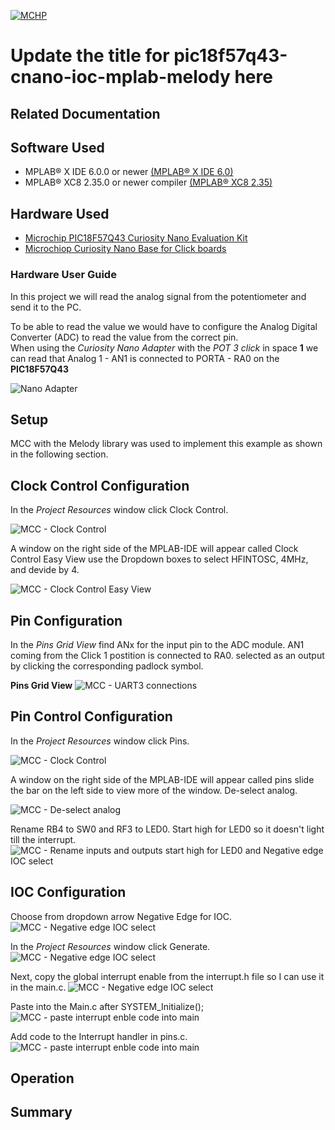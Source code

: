 <!-- Please do not change this logo with link -->

[![MCHP](images/microchip.png)](https://www.microchip.com)

# Update the title for pic18f57q43-cnano-ioc-mplab-melody here

<!-- This is where the introduction to the example goes, including mentioning the peripherals used -->

## Related Documentation

<!-- Any information about an application note or tech brief can be linked here. Use unbreakable links!
     In addition a link to the device family landing page and relevant peripheral pages as well:
     - [AN3381 - Brushless DC Fan Speed Control Using Temperature Input and Tachometer Feedback](https://microchip.com/00003381/)
     - [PIC18F-Q10 Family Product Page](https://www.microchip.com/design-centers/8-bit/pic-mcus/device-selection/pic18f-q10-product-family) -->

## Software Used

<!-- All software used in this example must be listed here. Use unbreakable links!
     - MPLAB® X IDE 5.30 or newer [(microchip.com/mplab/mplab-x-ide)](http://www.microchip.com/mplab/mplab-x-ide)
     - MPLAB® XC8 2.10 or a newer compiler [(microchip.com/mplab/compilers)](http://www.microchip.com/mplab/compilers)
     - MPLAB® Code Configurator (MCC) 3.95.0 or newer [(microchip.com/mplab/mplab-code-configurator)](https://www.microchip.com/mplab/mplab-code-configurator)
     - MPLAB® Code Configurator (MCC) Device Libraries PIC10 / PIC12 / PIC16 / PIC18 MCUs [(microchip.com/mplab/mplab-code-configurator)](https://www.microchip.com/mplab/mplab-code-configurator)
     - Microchip PIC18F-Q Series Device Support (1.4.109) or newer [(packs.download.microchip.com/)](https://packs.download.microchip.com/) -->

- MPLAB® X IDE 6.0.0 or newer [(MPLAB® X IDE 6.0)](https://www.microchip.com/en-us/development-tools-tools-and-software/mplab-x-ide?utm_source=GitHub&utm_medium=TextLink&utm_campaign=MCU8_MMTCha_MPAE_Examples&utm_content=pic18f57q43-cnano-ioc-mplab-melody-github)
- MPLAB® XC8 2.35.0 or newer compiler [(MPLAB® XC8 2.35)](https://www.microchip.com/en-us/development-tools-tools-and-software/mplab-xc-compilers?utm_source=GitHub&utm_medium=TextLink&utm_campaign=MCU8_MMTCha_MPAE_Examples&utm_content=pic18f57q43-cnano-ioc-mplab-melody-github)

## Hardware Used

<!-- All hardware used in this example must be listed here. Use unbreakable links!
     - PIC18F47Q10 Curiosity Nano [(DM182029)](https://www.microchip.com/Developmenttools/ProductDetails/DM182029)
     - Curiosity Nano Base for Click boards™ [(AC164162)](https://www.microchip.com/Developmenttools/ProductDetails/AC164162)
     - POT Click board™ [(MIKROE-3402)](https://www.mikroe.com/pot-click) -->
- [Microchip PIC18F57Q43 Curiosity Nano Evaluation Kit](https://www.microchip.com/developmenttools/ProductDetails/DM164150)
- [Microchiop Curiosity Nano Base for Click boards](https://www.microchip.com/developmenttools/ProductDetails/AC164162)

### Hardware User Guide

In this project we will read the analog signal from the potentiometer and send it to the PC.


To be able to read the value we would have to configure the Analog Digital Converter (ADC) to read the value from the correct pin.  
When using the *Curiosity Nano Adapter* with the *POT 3 click* in space **1** we can read that Analog 1 - AN1 is connected to PORTA - RA0 on the **PIC18F57Q43**
  
![Nano Adapter](images/nano_adapter.jpg)
## Setup

<!-- Explain how to connect hardware and set up software. Depending on complexity, step-by-step instructions and/or tables and/or images can be used -->
MCC with the Melody library was used to implement this example as shown in the following section.
## Clock Control Configuration
In the *Project Resources* window click Clock Control. 

![MCC - Clock Control](images/ioc_clock_control.png)

A window on the right side of the MPLAB-IDE will appear called Clock Control Easy View use the Dropdown boxes to select HFINTOSC, 4MHz, and devide by 4.

![MCC - Clock Control Easy View](images/ioc_clock_control_easy_view.png)

## Pin Configuration
In the *Pins Grid View* find ANx for the input pin to the ADC module. AN1 coming from the Click 1 postition is connected to RA0. selected as an output by clicking the corresponding padlock symbol.

**Pins Grid View**
![MCC - UART3 connections](images/IOC_Pin_grid_view.png)

## Pin Control Configuration
In the *Project Resources* window click Pins. 

![MCC - Clock Control](images/IOC_Pins.png)


A window on the right side of the MPLAB-IDE will appear called pins slide the bar on the left side to view more of the window. 
De-select analog. 

![MCC - De-select analog](images/IOC_deselect_analog.png)

Rename RB4 to SW0 and RF3 to LED0. Start high for LED0 so it doesn't light till the interrupt. 
![MCC - Rename inputs and outputs start high for LED0 and Negative edge IOC select](images/IOC_sw0_led0_start_high_led0.png)
## IOC Configuration
Choose from dropdown arrow Negative Edge for IOC.
![MCC - Negative edge IOC select](images/ioc_negative_edge_selection.png)

In the *Project Resources* window click Generate.
![MCC - Negative edge IOC select](images/IOC_click_generate.png)

Next, copy the global interrupt enable from the interrupt.h file so I can use it in the main.c.
![MCC - Negative edge IOC select](images/ioc_interrupt_enable_copy.png)

Paste into the Main.c after SYSTEM_Initialize();
![MCC - paste interrupt enble code into main](images/ioc_interrupt_enable.png)

Add code to the Interrupt handler in pins.c.
![MCC - paste interrupt enble code into main](images/ioc_interrupt_enable.png)

## Operation

<!-- Explain how to operate the example. Depending on complexity, step-by-step instructions and/or tables and/or images can be used -->

## Summary

<!-- Summarize what the example has shown -->
